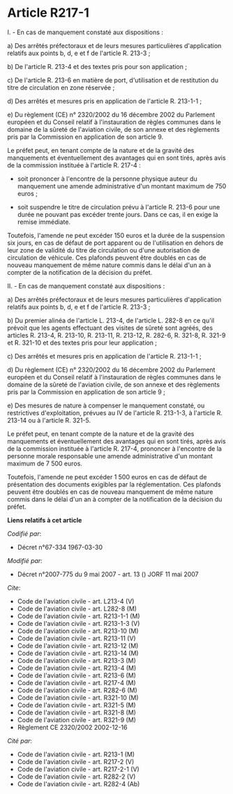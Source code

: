# Article R217-1

I. - En cas de manquement constaté aux dispositions :

a) Des arrêtés préfectoraux et de leurs mesures particulières d'application relatifs aux points b, d, e et f de l'article R.
213-3 ;

b) De l'article R. 213-4 et des textes pris pour son application ;

c) De l'article R. 213-6 en matière de port, d'utilisation et de restitution du titre de circulation en zone réservée ;

d) Des arrêtés et mesures pris en application de l'article R. 213-1-1 ;

e) Du règlement (CE) n° 2320/2002 du 16 décembre 2002 du Parlement européen et du Conseil relatif à l'instauration de règles
communes dans le domaine de la sûreté de l'aviation civile, de son annexe et des règlements pris par la Commission en
application de son article 9.

Le préfet peut, en tenant compte de la nature et de la gravité des manquements et éventuellement des avantages qui en sont
tirés, après avis de la commission instituée à l'article R. 217-4 :

- soit prononcer à l'encontre de la personne physique auteur du manquement une amende administrative d'un montant maximum de
750 euros ;

- soit suspendre le titre de circulation prévu à l'article R. 213-6 pour une durée ne pouvant pas excéder trente jours. Dans
ce cas, il en exige la remise immédiate.

Toutefois, l'amende ne peut excéder 150 euros et la durée de la suspension six jours, en cas de défaut de port apparent ou de
l'utilisation en dehors de leur zone de validité du titre de circulation ou d'une autorisation de circulation de véhicule.
Ces plafonds peuvent être doublés en cas de nouveau manquement de même nature commis dans le délai d'un an à compter de la
notification de la décision du préfet.

II. - En cas de manquement constaté aux dispositions :

a) Des arrêtés préfectoraux et de leurs mesures particulières d'application relatifs aux points b, d, e et f de l'article R.
213-3 ;

b) Du premier alinéa de l'article L. 213-4, de l'article L. 282-8 en ce qu'il prévoit que les agents effectuant des visites
de sûreté sont agréés, des articles R. 213-4, R. 213-10, R. 213-11, R. 213-12, R. 282-6, R. 321-8, R. 321-9 et R. 321-10 et
des textes pris pour leur application ;

c) Des arrêtés et mesures pris en application de l'article R. 213-1-1 ;

d) Du règlement (CE) n° 2320/2002 du 16 décembre 2002 du Parlement européen et du Conseil relatif à l'instauration de règles
communes dans le domaine de la sûreté de l'aviation civile, de son annexe et des règlements pris par la Commission en
application de son article 9 ;

e) Des mesures de nature à compenser le manquement constaté, ou restrictives d'exploitation, prévues au IV de l'article R.
213-1-3, à l'article R. 213-14 ou à l'article R. 321-5.

Le préfet peut, en tenant compte de la nature et de la gravité des manquements et éventuellement des avantages qui en sont
tirés, après avis de la commission instituée à l'article R. 217-4, prononcer à l'encontre de la personne morale responsable
une amende administrative d'un montant maximum de 7 500 euros.

Toutefois, l'amende ne peut excéder 1 500 euros en cas de défaut de présentation des documents exigibles par la
réglementation. Ces plafonds peuvent être doublés en cas de nouveau manquement de même nature commis dans le délai d'un an à
compter de la notification de la décision du préfet.

**Liens relatifs à cet article**

_Codifié par_:

  - Décret n°67-334 1967-03-30

_Modifié par_:

  - Décret n°2007-775 du 9 mai 2007 - art. 13 () JORF 11 mai 2007

_Cite_:

  - Code de l'aviation civile - art. L213-4 (V)
  - Code de l'aviation civile - art. L282-8 (M)
  - Code de l'aviation civile - art. R213-1-1 (M)
  - Code de l'aviation civile - art. R213-1-3 (V)
  - Code de l'aviation civile - art. R213-10 (M)
  - Code de l'aviation civile - art. R213-11 (V)
  - Code de l'aviation civile - art. R213-12 (M)
  - Code de l'aviation civile - art. R213-14 (M)
  - Code de l'aviation civile - art. R213-3 (M)
  - Code de l'aviation civile - art. R213-4 (M)
  - Code de l'aviation civile - art. R213-6 (M)
  - Code de l'aviation civile - art. R217-4 (M)
  - Code de l'aviation civile - art. R282-6 (M)
  - Code de l'aviation civile - art. R321-10 (M)
  - Code de l'aviation civile - art. R321-5 (M)
  - Code de l'aviation civile - art. R321-8 (M)
  - Code de l'aviation civile - art. R321-9 (M)
  - Règlement CE 2320/2002 2002-12-16

_Cité par_:

  - Code de l'aviation civile - art. R213-1 (M)
  - Code de l'aviation civile - art. R217-2 (V)
  - Code de l'aviation civile - art. R217-2-1 (V)
  - Code de l'aviation civile - art. R282-2 (V)
  - Code de l'aviation civile - art. R282-4 (Ab)
